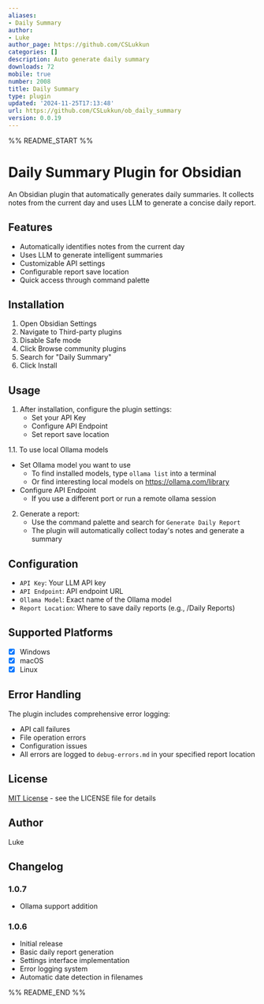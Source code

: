 ```yaml
---
aliases:
- Daily Summary
author:
- Luke
author_page: https://github.com/CSLukkun
categories: []
description: Auto generate daily summary
downloads: 72
mobile: true
number: 2008
title: Daily Summary
type: plugin
updated: '2024-11-25T17:13:48'
url: https://github.com/CSLukkun/ob_daily_summary
version: 0.0.19
---
```


%% README_START %%

# Daily Summary Plugin for Obsidian

An Obsidian plugin that automatically generates daily summaries. It collects notes from the current day and uses LLM to generate a concise daily report.

## Features

- Automatically identifies notes from the current day
- Uses LLM to generate intelligent summaries
- Customizable API settings
- Configurable report save location
- Quick access through command palette

## Installation

1. Open Obsidian Settings
2. Navigate to Third-party plugins
3. Disable Safe mode
4. Click Browse community plugins
5. Search for "Daily Summary"
6. Click Install

## Usage

1. After installation, configure the plugin settings:
   - Set your API Key
   - Configure API Endpoint
   - Set report save location

1.1. To use local Ollama models
   - Set Ollama model you want to use
      - To find installed models, type `ollama list` into a terminal
      - Or find interesting local models on https://ollama.com/library
   - Configure API Endpoint
      - If you use a different port or run a remote ollama session

2. Generate a report:
   - Use the command palette and search for `Generate Daily Report`
   - The plugin will automatically collect today's notes and generate a summary

## Configuration

- `API Key`: Your LLM API key
- `API Endpoint`: API endpoint URL
- `Ollama Model`: Exact name of the Ollama model
- `Report Location`: Where to save daily reports (e.g., /Daily Reports)

## Supported Platforms

- [x] Windows
- [x] macOS
- [x] Linux

## Error Handling

The plugin includes comprehensive error logging:
- API call failures
- File operation errors
- Configuration issues
- All errors are logged to `debug-errors.md` in your specified report location

## License

[MIT License](LICENSE) - see the LICENSE file for details

## Author
Luke

## Changelog

### 1.0.7
- Ollama support addition

### 1.0.6
- Initial release
- Basic daily report generation
- Settings interface implementation
- Error logging system
- Automatic date detection in filenames

%% README_END %%